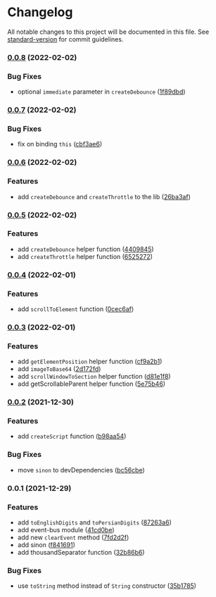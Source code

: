 # Changelog

All notable changes to this project will be documented in this file. See [standard-version](https://github.com/conventional-changelog/standard-version) for commit guidelines.

### [0.0.8](https://github.com/ms-fadaei/ms-toolkit/compare/v0.0.7...v0.0.8) (2022-02-02)


### Bug Fixes

* optional `immediate` parameter in `createDebounce` ([1f89dbd](https://github.com/ms-fadaei/ms-toolkit/commit/1f89dbd1f1ea5a2bff04f84defdf14b286617434))

### [0.0.7](https://github.com/ms-fadaei/ms-toolkit/compare/v0.0.6...v0.0.7) (2022-02-02)


### Bug Fixes

* fix on binding `this` ([cbf3ae6](https://github.com/ms-fadaei/ms-toolkit/commit/cbf3ae615756f79536c73d46c226580ee179ddd6))

### [0.0.6](https://github.com/ms-fadaei/ms-toolkit/compare/v0.0.5...v0.0.6) (2022-02-02)


### Features

* add `createDebounce` and `createThrottle` to the lib ([26ba3af](https://github.com/ms-fadaei/ms-toolkit/commit/26ba3afd26726b823a5630be6b925ec5e69bb750))

### [0.0.5](https://github.com/ms-fadaei/ms-toolkit/compare/v0.0.4...v0.0.5) (2022-02-02)


### Features

* add `createDebounce` helper function ([4409845](https://github.com/ms-fadaei/ms-toolkit/commit/44098456c424dd54c3a86848ed3bc89b896f5720))
* add `createThrottle` helper function ([6525272](https://github.com/ms-fadaei/ms-toolkit/commit/65252722b80a9ba2d9c94f856c4e0ce730e5b797))

### [0.0.4](https://github.com/ms-fadaei/ms-toolkit/compare/v0.0.3...v0.0.4) (2022-02-01)


### Features

* add `scrollToElement` function ([0cec6af](https://github.com/ms-fadaei/ms-toolkit/commit/0cec6afb2d0fd7288d5e423c0c1639c69e00d8bd))

### [0.0.3](https://github.com/ms-fadaei/ms-toolkit/compare/v0.0.2...v0.0.3) (2022-02-01)


### Features

* add `getElementPosition` helper function ([cf9a2b1](https://github.com/ms-fadaei/ms-toolkit/commit/cf9a2b14e91fba20296704dba7c5a47638b8dcc7))
* add `imageToBase64` ([2d172fd](https://github.com/ms-fadaei/ms-toolkit/commit/2d172fdc2cf66f1e857d6af00ecd66afcf158d9a))
* add `scrollWindowToSection` helper function ([d81e1f8](https://github.com/ms-fadaei/ms-toolkit/commit/d81e1f8e9394361ea51564aff2fada46d09e4a26))
* add getScrollableParent helper function ([5e75b46](https://github.com/ms-fadaei/ms-toolkit/commit/5e75b464b7caf7d0d1024cfd1d3615497832d23a))

### [0.0.2](https://github.com/ms-fadaei/ms-toolkit/compare/v0.0.1...v0.0.2) (2021-12-30)


### Features

* add `createScript` function ([b98aa54](https://github.com/ms-fadaei/ms-toolkit/commit/b98aa54c6f46ccd8832b5477257d4b0611cc8a53))


### Bug Fixes

* move `sinon` to devDependencies ([bc56cbe](https://github.com/ms-fadaei/ms-toolkit/commit/bc56cbe9da5248d5a9d720dd51b4a4efb66b46e3))

### 0.0.1 (2021-12-29)


### Features

* add `toEnglishDigits` and `toPersianDigits` ([87263a6](https://github.com/ms-fadaei/ms-toolkit/commit/87263a65126e87e8d31327fd9cdfc765017fecc5))
* add event-bus module ([41cd0be](https://github.com/ms-fadaei/ms-toolkit/commit/41cd0befd971503a963d37c3c3dd2e2ff24d223e))
* add new `clearEvent` method ([7fd2d2f](https://github.com/ms-fadaei/ms-toolkit/commit/7fd2d2fa3fc6b1b89897f4a1ac501fdca98f447b))
* add sinon ([f841691](https://github.com/ms-fadaei/ms-toolkit/commit/f8416913b4091e1fa0c2e81fadfbe25cd765cc88))
* add thousandSeparator function ([32b86b6](https://github.com/ms-fadaei/ms-toolkit/commit/32b86b66123ce2271f57ae4f4918bea1b951ff92))


### Bug Fixes

* use `toString` method instead of `String` constructor ([35b1785](https://github.com/ms-fadaei/ms-toolkit/commit/35b17859e6df08c157bfc633816b4b5ef405ca3b))
